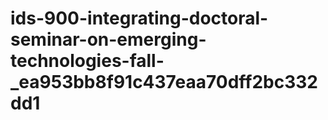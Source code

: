 # ids-900-integrating-doctoral-seminar-on-emerging-technologies-fall-_ea953bb8f91c437eaa70dff2bc332dd1